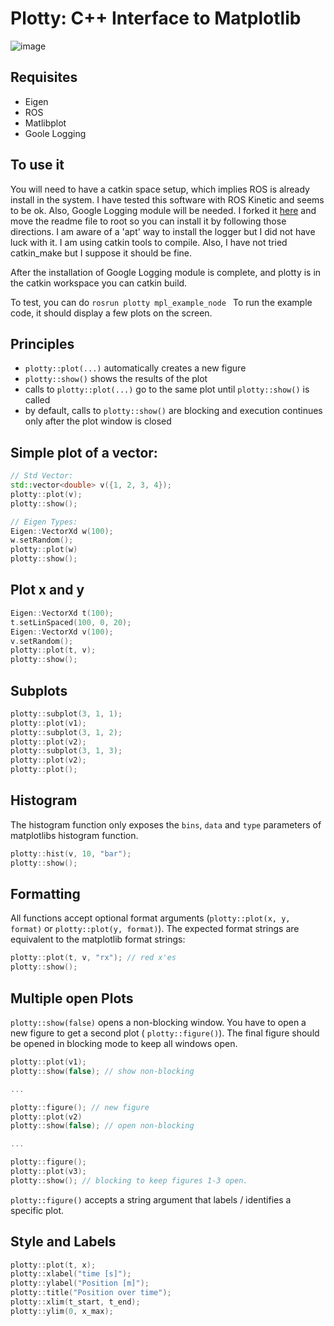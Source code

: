 # Plotty: C++ Interface to Matplotlib
![image](https://cloud.githubusercontent.com/assets/5616392/23658485/10cd0098-0343-11e7-95b5-46d899d6d70e.png)



## Requisites
* Eigen
* ROS
* Matlibplot
* Goole Logging


## To use it
You will need to have a catkin space setup, which implies ROS is already install in the system. I have tested this software with ROS Kinetic and seems to be ok. Also, Google Logging module will be needed. I forked it [here](https://github.com/humberto-ramos/glog) and move the readme file to root so you can install it by following those directions. I am aware of a 'apt' way to install the logger but I did not have luck with it. I am using catkin tools to compile. Also, I have not tried catkin_make but I suppose it should be fine.

After the installation of Google Logging module is complete, and plotty is in the catkin workspace you can catkin build.

To test, you can do 
`rosrun plotty mpl_example_node `
To run the example code, it should display a few plots on the screen.

## Principles

- `plotty::plot(...)` automatically creates a new figure
- `plotty::show()` shows the results of the plot
- calls to `plotty::plot(...)` go to the same plot until `plotty::show()` is called
- by default, calls to `plotty::show()` are blocking and execution continues only after the plot window is closed

## Simple plot of a vector:
```c++
// Std Vector:
std::vector<double> v({1, 2, 3, 4});
plotty::plot(v);
plotty::show();

// Eigen Types:
Eigen::VectorXd w(100);
w.setRandom();
plotty::plot(w)
plotty::show();
```

## Plot x and y
```c++
Eigen::VectorXd t(100);
t.setLinSpaced(100, 0, 20);
Eigen::VectorXd v(100);
v.setRandom();
plotty::plot(t, v);
plotty::show();
```

## Subplots
```c++
plotty::subplot(3, 1, 1);
plotty::plot(v1);
plotty::subplot(3, 1, 2);
plotty::plot(v2);
plotty::subplot(3, 1, 3);
plotty::plot(v2);
plotty::plot();
```

## Histogram

The histogram function only exposes the `bins`, `data` and `type` parameters of matplotlibs histogram function.
```c++
plotty::hist(v, 10, "bar");
plotty::show();
```

## Formatting

All functions accept optional format arguments (`plotty::plot(x, y, format)` or `plotty::plot(y, format)`). The
expected format strings are equivalent to the matplotlib format strings:
```c++
plotty::plot(t, v, "rx"); // red x'es
plotty::show();
```

## Multiple open Plots

`plotty::show(false)` opens a non-blocking window. You have to open a new figure to get a second plot ( `plotty::figure()`).
The final figure should be opened in blocking mode to keep all windows open.

```c++
plotty::plot(v1);
plotty::show(false); // show non-blocking

...

plotty::figure(); // new figure
plotty::plot(v2)
plotty::show(false); // open non-blocking

...

plotty::figure();
plotty::plot(v3);
plotty::show(); // blocking to keep figures 1-3 open.


```

`plotty::figure()` accepts a string argument that labels / identifies a specific plot. 

## Style and Labels

```c++
plotty::plot(t, x);
plotty::xlabel("time [s]");
plotty::ylabel("Position [m]");
plotty::title("Position over time");
plotty::xlim(t_start, t_end);
plotty::ylim(0, x_max);
```
